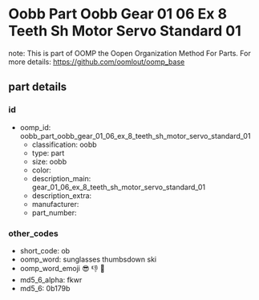 # Oobb Part Oobb Gear 01 06 Ex 8 Teeth Sh Motor Servo Standard 01  

note: This is part of OOMP the Oopen Organization Method For Parts. For more details: https://github.com/oomlout/oomp_base

##  part details





### id
* oomp_id: oobb_part_oobb_gear_01_06_ex_8_teeth_sh_motor_servo_standard_01
  * classification: oobb
  * type: part
  * size: oobb
  * color: 
  * description_main: gear_01_06_ex_8_teeth_sh_motor_servo_standard_01
  * description_extra: 
  * manufacturer: 
  * part_number: 

### other_codes
* short_code: ob
* oomp_word: sunglasses thumbsdown ski
* oomp_word_emoji :sunglasses: :thumbsdown: :ski:
* md5_6_alpha: fkwr
* md5_6: 0b179b